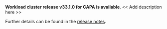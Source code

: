 **Workload cluster release v33.1.0 for CAPA is available**. << Add description here >>

Further details can be found in the [release notes](https://docs.giantswarm.io/changes/workload-cluster-releases-capa/releases/aws-33.1.0).
